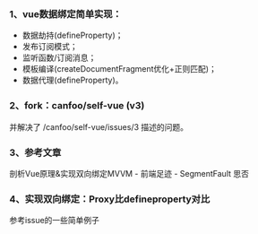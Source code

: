 ### 1、vue数据绑定简单实现：
* 数据劫持(defineProperty)；
* 发布订阅模式；
* 监听函数/订阅消息；
* 模板编译(createDocumentFragment优化+正则匹配)；
* 数据代理(defineProperty)。

### 2、fork：canfoo/self-vue (v3)
并解决了 /canfoo/self-vue/issues/3 描述的问题。

### 3、参考文章
剖析Vue原理&实现双向绑定MVVM - 前端足迹 - SegmentFault 思否

### 4、实现双向绑定：Proxy比defineproperty对比
参考issue的一些简单例子

